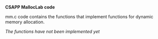 <b>CSAPP MallocLab code</b>

mm.c code contains the functions that implement functions for dynamic memory allocation.

<i>The functions have not been implemented yet</i>
